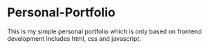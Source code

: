 # Personal-Portfolio
This is my simple personal portfolio which is only based on frontend development includes html, css and javascript.
